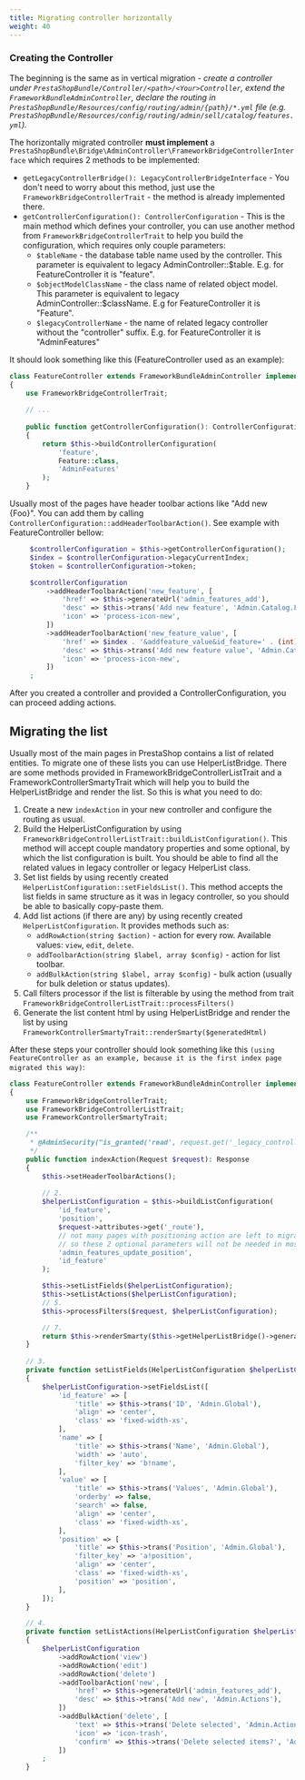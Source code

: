 ```yaml
---
title: Migrating controller horizontally
weight: 40
---
```


### Creating the Controller
The beginning is the same as in vertical migration - _create a controller under `PrestaShopBundle/Controller/<path>/<Your>Controller`, extend the `FrameworkBundleAdminController`, declare the routing in `PrestaShopBundle/Resources/config/routing/admin/{path}/*.yml` file (e.g. `PrestaShopBundle/Resources/config/routing/admin/sell/catalog/features.yml`)._

The horizontally migrated controller **must implement** a `PrestaShopBundle\Bridge\AdminController\FrameworkBridgeControllerInterface` which requires 2 methods to be implemented:
 - `getLegacyControllerBridge(): LegacyControllerBridgeInterface` - You don't need to worry about this method, just use the `FrameworkBridgeControllerTrait` - the method is already implemented there.
 - `getControllerConfiguration(): ControllerConfiguration` - This is the main method which defines your controller, you can use another method from `FrameworkBridgeControllerTrait` to help you build the configuration, which requires only couple parameters:
   - `$tableName` - the database table name used by the controller. This parameter is equivalent to legacy AdminController::$table. E.g. for FeatureController it is "feature".
   - `$objectModelClassName` - the class name of related object model. This parameter is equivalent to legacy AdminController::$className. E.g for FeatureController it is "Feature".
   - `$legacyControllerName` - the name of related legacy controller without the "controller" suffix. E.g. for FeatureController it is "AdminFeatures"

It should look something like this (FeatureController used as an example):
```php
class FeatureController extends FrameworkBundleAdminController implements FrameworkBridgeControllerInterface
{
    use FrameworkBridgeControllerTrait;
    
    // ...
    
    public function getControllerConfiguration(): ControllerConfiguration
    {
        return $this->buildControllerConfiguration(
            'feature',
            Feature::class,
            'AdminFeatures'
        );
    }
```

Usually most of the pages have header toolbar actions like "Add new {Foo}". You can add them by calling `ControllerConfiguration::addHeaderToolbarAction()`. See example with FeatureController bellow:
```php
     $controllerConfiguration = $this->getControllerConfiguration();
     $index = $controllerConfiguration->legacyCurrentIndex;
     $token = $controllerConfiguration->token;

     $controllerConfiguration
         ->addHeaderToolbarAction('new_feature', [
             'href' => $this->generateUrl('admin_features_add'),
             'desc' => $this->trans('Add new feature', 'Admin.Catalog.Feature'),
             'icon' => 'process-icon-new',
         ])
         ->addHeaderToolbarAction('new_feature_value', [
             'href' => $index . '&addfeature_value&id_feature=' . (int) Tools::getValue('id_feature') . '&token=' . $token,
             'desc' => $this->trans('Add new feature value', 'Admin.Catalog.Help'),
             'icon' => 'process-icon-new',
         ])
     ;
```

After you created a controller and provided a ControllerConfiguration, you can proceed adding actions.

## Migrating the list

Usually most of the main pages in PrestaShop contains a list of related entities. To migrate one of these lists you can use HelperListBridge. There are some methods provided in FrameworkBridgeControllerListTrait and a FrameworkControllerSmartyTrait which will help you to build the HelperListBridge and render the list. So this is what you need to do:
1. Create a new `indexAction` in your new controller and configure the routing as usual.
2. Build the HelperListConfiguration by using `FrameworkBridgeControllerListTrait::buildListConfiguration()`. This method will accept couple mandatory properties and some optional, by which the list configuration is built. You should be able to find all the related values in legacy controller or legacy HelperList class.
3. Set list fields by using recently created `HelperListConfiguration::setFieldsList()`. This method accepts the list fields in same structure as it was in legacy controller, so you should be able to basically copy-paste them.
4. Add list actions (if there are any) by using recently created `HelperListConfiguration`. It provides methods such as:
   - `addRowAction(string $action)` - action for every row. Available values: `view`, `edit`, `delete`.
   - `addToolbarAction(string $label, array $config)` - action for list toolbar.
   - `addBulkAction(string $label, array $config)` - bulk action (usually for bulk deletion or status updates).
5. Call filters processor if the list is filterable by using the method from trait `FrameworkBridgeControllerListTrait::processFilters()`
6. Generate the list content html by using HelperListBridge and render the list by using `FrameworkControllerSmartyTrait::renderSmarty($generatedHtml)`

After these steps your controller should look something like this `(using FeatureController as an example, because it is the first index page migrated this way)`: 
```php
class FeatureController extends FrameworkBundleAdminController implements FrameworkBridgeControllerInterface
{
    use FrameworkBridgeControllerTrait;
    use FrameworkBridgeControllerListTrait;
    use FrameworkControllerSmartyTrait;

    /**
     * @AdminSecurity("is_granted('read', request.get('_legacy_controller'))")
     */
    public function indexAction(Request $request): Response
    {
        $this->setHeaderToolbarActions();
        
        // 2.
        $helperListConfiguration = $this->buildListConfiguration(
            'id_feature',
            'position',
            $request->attributes->get('_route'),
            // not many pages with positioning action are left to migrate,
            // so these 2 optional parameters will not be needed in most cases
            'admin_features_update_position',
            'id_feature'
        );

        $this->setListFields($helperListConfiguration);
        $this->setListActions($helperListConfiguration);
        // 5.
        $this->processFilters($request, $helperListConfiguration);

        // 7.
        return $this->renderSmarty($this->getHelperListBridge()->generateList($helperListConfiguration));
    }
    
    // 3.
    private function setListFields(HelperListConfiguration $helperListConfiguration): void
    {
        $helperListConfiguration->setFieldsList([
            'id_feature' => [
                'title' => $this->trans('ID', 'Admin.Global'),
                'align' => 'center',
                'class' => 'fixed-width-xs',
            ],
            'name' => [
                'title' => $this->trans('Name', 'Admin.Global'),
                'width' => 'auto',
                'filter_key' => 'b!name',
            ],
            'value' => [
                'title' => $this->trans('Values', 'Admin.Global'),
                'orderby' => false,
                'search' => false,
                'align' => 'center',
                'class' => 'fixed-width-xs',
            ],
            'position' => [
                'title' => $this->trans('Position', 'Admin.Global'),
                'filter_key' => 'a!position',
                'align' => 'center',
                'class' => 'fixed-width-xs',
                'position' => 'position',
            ],
        ]);
    }

    // 4.
    private function setListActions(HelperListConfiguration $helperListConfiguration): void
    {
        $helperListConfiguration
            ->addRowAction('view')
            ->addRowAction('edit')
            ->addRowAction('delete')
            ->addToolbarAction('new', [
                'href' => $this->generateUrl('admin_features_add'),
                'desc' => $this->trans('Add new', 'Admin.Actions'),
            ])
            ->addBulkAction('delete', [
                'text' => $this->trans('Delete selected', 'Admin.Actions'),
                'icon' => 'icon-trash',
                'confirm' => $this->trans('Delete selected items?', 'Admin.Notifications.Warning'),
            ])
        ;
    }
```

